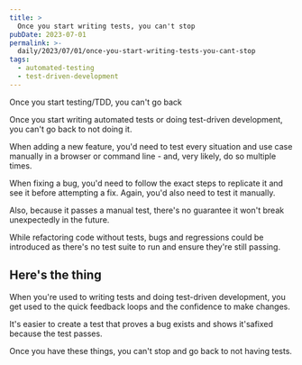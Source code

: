```yaml
---
title: >
  Once you start writing tests, you can't stop
pubDate: 2023-07-01
permalink: >-
  daily/2023/07/01/once-you-start-writing-tests-you-cant-stop
tags:
  - automated-testing
  - test-driven-development
---
```


Once you start testing/TDD, you can't go back

Once you start writing automated tests or doing test-driven development, you can't go back to not doing it.

When adding a new feature, you'd need to test every situation and use case manually in a browser or command line - and, very likely, do so multiple times.

When fixing a bug, you'd need to follow the exact steps to replicate it and see it before attempting a fix. Again, you'd also need to test it manually.

Also, because it passes a manual test, there's no guarantee it won't break unexpectedly in the future.

While refactoring code without tests, bugs and regressions could be introduced as there's no test suite to run and ensure they're still passing.

## Here's the thing

When you're used to writing tests and doing test-driven development, you get used to the quick feedback loops and the confidence to make changes.

It's easier to create a test that proves a bug exists and shows it'safixed because the test passes.

Once you have these things, you can't stop and go back to not having tests.
